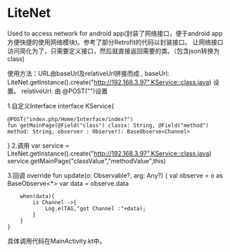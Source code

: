 # LiteNet
Used to access network for android app(封装了网络接口，便于android app 方便快捷的使用网络模块)。参考了部分Retrofit的代码以封装接口。
让网络接口访问简化为了，只需要定义接口，然后就直接返回需要的类。（包含json转换为class)

使用方法：URL由baseUrl及relativeUrl拼接而成 ,
baseUrl: LiteNet.getInstance().create("http://192.168.3.97",KService::class.java) 设置。 
relativeUrl: 由 @POST("")设置

1.自定义Interface
interface KService{

    @POST("index.php/Home/Interface/index?")
    fun getMainPage(@Field("class") classx: String, @Field("method") method: String, observer : Observer): BaseObserve<Channel>
}
2.调用
var service = LiteNet.getInstance().create("http://192.168.3.97",KService::class.java)
service.getMainPage("classValue","methodValue",this)

3.回调
override fun update(o: Observable?, arg: Any?) {
        val observe = o as BaseObserve<*>
        var data = observe.data

        when(data){
            is Channel ->{
                Log.e(TAG,"got Channel :"+data);
            }
        }
    }
    
具体调用代码在MainActivity.kt中。
